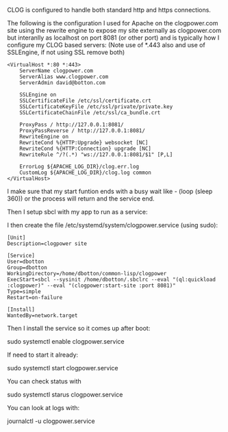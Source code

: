 CLOG is configured to handle both standard http and https connections.

The following is the configuration I used for Apache on the clogpower.com
site using the rewrite engine to expose my site externally as clogpower.com
but interanlly as localhost on port 8081 (or other port) and is typically 
how I configure my CLOG based servers:
(Note use of *.443 also and use of SSLEngine, if not using SSL remove both)

```
<VirtualHost *:80 *:443>
    ServerName clogpower.com
    ServerAlias www.clogpower.com
    ServerAdmin david@botton.com

    SSLEngine on
    SSLCertificateFile /etc/ssl/certificate.crt
    SSLCertificateKeyFile /etc/ssl/private/private.key
    SSLCertificateChainFile /etc/ssl/ca_bundle.crt

    ProxyPass / http://127.0.0.1:8081/
    ProxyPassReverse / http://127.0.0.1:8081/
    RewriteEngine on
    RewriteCond %{HTTP:Upgrade} websocket [NC]
    RewriteCond %{HTTP:Connection} upgrade [NC]
    RewriteRule ^/?(.*) "ws://127.0.0.1:8081/$1" [P,L]

    ErrorLog ${APACHE_LOG_DIR}/clog.err.log
    CustomLog ${APACHE_LOG_DIR}/clog.log common
</VirtualHost>
```

I make sure that my start funtion ends with a busy wait like - (loop (sleep 360))
or the process will return and the service end.

Then I setup sbcl with my app to run as a service:

I then create the file /etc/systemd/system/clogpower.service (using sudo):

```
[Unit]
Description=clogpower site

[Service]
User=dbotton
Group=dbotton
WorkingDirectory=/home/dbotton/common-lisp/clogpower
ExecStart=sbcl --sysinit /home/dbotton/.sbclrc --eval "(ql:quickload :clogpower)" --eval "(clogpower:start-site :port 8081)"
Type=simple
Restart=on-failure

[Install]
WantedBy=network.target
```

Then I install the service so it comes up after boot:

sudo systemctl enable clogpower.service

If need to start it already:

sudo systemctl start clogpower.service

You can check status with

sudo systemctl starus clogpower.service

You can look at logs with:

journalctl -u clogpower.service
